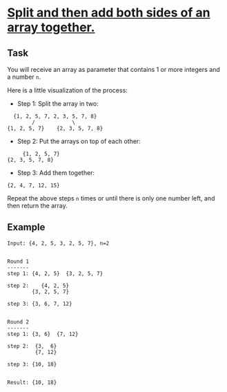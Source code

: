 # [Split and then add both sides of an array together.](https://www.codewars.com/kata/split-and-then-add-both-sides-of-an-array-together "https://www.codewars.com/kata/5946a0a64a2c5b596500019a")

## Task
You will receive an array as parameter that contains 1 or more integers and a number `n`.

Here is a little visualization of the process:

* Step 1: Split the array in two:
```
  {1, 2, 5, 7, 2, 3, 5, 7, 8}
        /            \
{1, 2, 5, 7}    {2, 3, 5, 7, 8}
```

* Step 2: Put the arrays on top of each other:
```
     {1, 2, 5, 7}
{2, 3, 5, 7, 8}
```

* Step 3: Add them together:
```
{2, 4, 7, 12, 15}
```



Repeat the above steps `n` times or until there is only one number left, and then return the array.


## Example

```
Input: {4, 2, 5, 3, 2, 5, 7}, n=2


Round 1
-------
step 1: {4, 2, 5}  {3, 2, 5, 7}

step 2:    {4, 2, 5}
        {3, 2, 5, 7}

step 3: {3, 6, 7, 12}


Round 2
-------
step 1: {3, 6}  {7, 12}

step 2:  {3,  6}
         {7, 12} 

step 3: {10, 18}


Result: {10, 18}
```